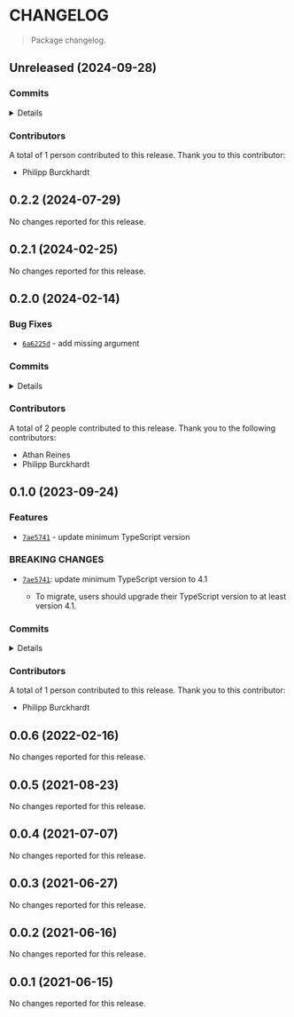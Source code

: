 # CHANGELOG

> Package changelog.

<section class="release" id="unreleased">

## Unreleased (2024-09-28)

<section class="commits">

### Commits

<details>

-   [`abf0407`](https://github.com/stdlib-js/stdlib/commit/abf040787f6598438b0100a729a8331b7f80f62f) - **chore:** resolve lint errors in TS files _(by Philipp Burckhardt)_
-   [`6e9f42e`](https://github.com/stdlib-js/stdlib/commit/6e9f42e4c912485d9896eaa16c88b70fd3688e97) - **docs:** harmonize list formatting in repl.txt and ensure starting newline _(by Philipp Burckhardt)_

</details>

</section>

<!-- /.commits -->

<section class="contributors">

### Contributors

A total of 1 person contributed to this release. Thank you to this contributor:

-   Philipp Burckhardt

</section>

<!-- /.contributors -->

</section>

<!-- /.release -->

<section class="release" id="v0.2.2">

## 0.2.2 (2024-07-29)

No changes reported for this release.

</section>

<!-- /.release -->

<section class="release" id="v0.2.1">

## 0.2.1 (2024-02-25)

No changes reported for this release.

</section>

<!-- /.release -->

<section class="release" id="v0.2.0">

## 0.2.0 (2024-02-14)

<section class="bug-fixes">

### Bug Fixes

-   [`6a6225d`](https://github.com/stdlib-js/stdlib/commit/6a6225d3d7a9a7e97387c1d1b3dff09c702eddd7) - add missing argument

</section>

<!-- /.bug-fixes -->

<section class="commits">

### Commits

<details>

-   [`dea49e0`](https://github.com/stdlib-js/stdlib/commit/dea49e03ab5571233e3da26835a6a6d3256d5737) - **docs:** use single quotes in require calls instead of backticks _(by Philipp Burckhardt)_
-   [`4f15a40`](https://github.com/stdlib-js/stdlib/commit/4f15a4060127c61a00f7ebb395afadee3ecf7736) - **test:** add tests to ensure support for `normalize` index mode _(by Athan Reines)_
-   [`6a6225d`](https://github.com/stdlib-js/stdlib/commit/6a6225d3d7a9a7e97387c1d1b3dff09c702eddd7) - **fix:** add missing argument _(by Athan Reines)_
-   [`6b7aed1`](https://github.com/stdlib-js/stdlib/commit/6b7aed1cb8f67d76b9a1676fd48d7964f168d3b3) - **refactor:** use accessor utilities _(by Athan Reines)_

</details>

</section>

<!-- /.commits -->

<section class="contributors">

### Contributors

A total of 2 people contributed to this release. Thank you to the following contributors:

-   Athan Reines
-   Philipp Burckhardt

</section>

<!-- /.contributors -->

</section>

<!-- /.release -->

<section class="release" id="v0.1.0">

## 0.1.0 (2023-09-24)

<section class="features">

### Features

-   [`7ae5741`](https://github.com/stdlib-js/stdlib/commit/7ae574143c9716c82cea6cbf839a20b70a9cdfe0) - update minimum TypeScript version

</section>

<!-- /.features -->

<section class="breaking-changes">

### BREAKING CHANGES

-   [`7ae5741`](https://github.com/stdlib-js/stdlib/commit/7ae574143c9716c82cea6cbf839a20b70a9cdfe0): update minimum TypeScript version to 4.1

    -   To migrate, users should upgrade their TypeScript version to at least version 4.1.

</section>

<!-- /.breaking-changes -->

<section class="commits">

### Commits

<details>

-   [`7ae5741`](https://github.com/stdlib-js/stdlib/commit/7ae574143c9716c82cea6cbf839a20b70a9cdfe0) - **feat:** update minimum TypeScript version _(by Philipp Burckhardt)_

</details>

</section>

<!-- /.commits -->

<section class="contributors">

### Contributors

A total of 1 person contributed to this release. Thank you to this contributor:

-   Philipp Burckhardt

</section>

<!-- /.contributors -->

</section>

<!-- /.release -->

<section class="release" id="v0.0.6">

## 0.0.6 (2022-02-16)

No changes reported for this release.

</section>

<!-- /.release -->

<section class="release" id="v0.0.5">

## 0.0.5 (2021-08-23)

No changes reported for this release.

</section>

<!-- /.release -->

<section class="release" id="v0.0.4">

## 0.0.4 (2021-07-07)

No changes reported for this release.

</section>

<!-- /.release -->

<section class="release" id="v0.0.3">

## 0.0.3 (2021-06-27)

No changes reported for this release.

</section>

<!-- /.release -->

<section class="release" id="v0.0.2">

## 0.0.2 (2021-06-16)

No changes reported for this release.

</section>

<!-- /.release -->

<section class="release" id="v0.0.1">

## 0.0.1 (2021-06-15)

No changes reported for this release.

</section>

<!-- /.release -->

